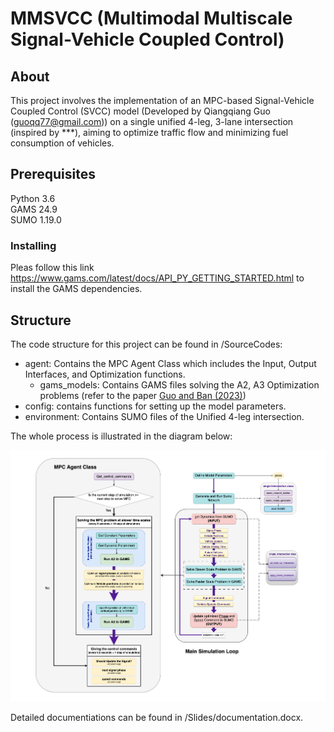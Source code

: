 # MMSVCC (Multimodal Multiscale Signal-Vehicle Coupled Control)

## About
This project involves the implementation of an MPC-based Signal-Vehicle Coupled Control (SVCC) model (Developed by Qiangqiang Guo (guoqq77@gmail.com)) on a single unified 4-leg, 3-lane intersection (inspired by ***), aiming to optimize traffic flow and minimizing fuel consumption of vehicles.

## Prerequisites
Python 3.6   
GAMS 24.9  
SUMO 1.19.0  

### Installing
Pleas follow this link https://www.gams.com/latest/docs/API_PY_GETTING_STARTED.html to install the GAMS dependencies. 

## Structure
The code structure for this project can be found in /SourceCodes:  

- agent: Contains the MPC Agent Class which includes the Input, Output Interfaces, and Optimization functions.  
    - gams_models: Contains GAMS files solving the A2, A3 Optimization problems (refer to the paper [Guo and Ban (2023)](https://www.sciencedirect.com/science/article/abs/pii/S0191261523001121))  
- config: contains functions for setting up the model parameters.
- environment: Contains SUMO files of the Unified 4-leg intersection.

The whole process is illustrated in the diagram below:  

![MPC Agent Diagram](Slides/MultiScale%20Traffic%20Control%20Diagram.png)

 
Detailed documentiations can be found in /Slides/documentation.docx.  
